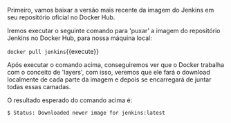 Primeiro, vamos baixar a versão mais recente da imagem do Jenkins em seu repositório oficial no Docker Hub.

Iremos executar o seguinte comando para 'puxar' a imagem do repositório Jenkins no Docker Hub, para nossa máquina local:

`docker pull jenkins`{{execute}}

Após executar o comando acima, conseguiremos ver que o Docker trabalha com o conceito de 'layers', com isso, veremos que ele fará o download localmente de cada parte da imagem e depois se encarregará de juntar todas essas camadas.

O resultado esperado do comando acima é:

`$ Status: Downloaded newer image for jenkins:latest`
